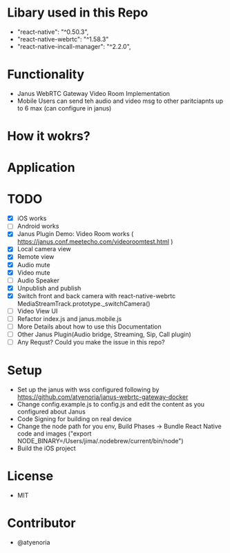 # Libary used in this Repo
- "react-native": "^0.50.3",
- "react-native-webrtc": "^1.58.3"
- "react-native-incall-manager": "^2.2.0",

# Functionality
- Janus WebRTC Gateway Video Room Implementation
- Mobile Users can send teh audio and video msg to other paritciapnts up to 6 max (can configure in janus)

# How it wokrs?

# Application

# TODO
- [x] iOS works
- [ ] Android works
- [x] Janus Plugin Demo: Video Room works ( https://janus.conf.meetecho.com/videoroomtest.html )
- [x] Local camera view
- [x] Remote view
- [x] Audio mute
- [x] Video mute
- [ ] Audio Speaker 
- [x] Unpublish and publish 
- [x] Switch front and back camera with react-native-webrtc MediaStreamTrack.prototype._switchCamera()
- [ ] Video View UI
- [ ] Refactor index.js and janus.mobile.js
- [ ] More Details about how to use this Documentation
- [ ] Other Janus Plugin(Audio bridge, Streaming, Sip, Call plugin)
- [ ] Any Requst? Could you make the issue in this repo?

# Setup
- Set up the janus with wss configured following by https://github.com/atyenoria/janus-webrtc-gateway-docker
- Change config.example.js to config.js and edit the content as you configured about Janus
- Code Signing for building on real device
- Change the node path for you env, Build Phases -> Bundle React Native code and images ("export NODE_BINARY=/Users/jima/.nodebrew/current/bin/node")
- Build the iOS project

# License
- MIT

# Contributor
- @atyenoria 

